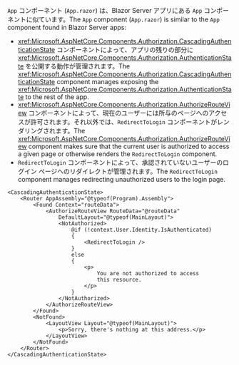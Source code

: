 <span data-ttu-id="7364a-101">`App` コンポーネント (`App.razor`) は、Blazor Server アプリにある `App` コンポーネントに似ています。</span><span class="sxs-lookup"><span data-stu-id="7364a-101">The `App` component (`App.razor`) is similar to the `App` component found in Blazor Server apps:</span></span>

* <span data-ttu-id="7364a-102"><xref:Microsoft.AspNetCore.Components.Authorization.CascadingAuthenticationState> コンポーネントによって、アプリの残りの部分に <xref:Microsoft.AspNetCore.Components.Authorization.AuthenticationState> を公開する動作が管理されます。</span><span class="sxs-lookup"><span data-stu-id="7364a-102">The <xref:Microsoft.AspNetCore.Components.Authorization.CascadingAuthenticationState> component manages exposing the <xref:Microsoft.AspNetCore.Components.Authorization.AuthenticationState> to the rest of the app.</span></span>
* <span data-ttu-id="7364a-103"><xref:Microsoft.AspNetCore.Components.Authorization.AuthorizeRouteView> コンポーネントによって、現在のユーザーには所与のページへのアクセスが許可されます。それ以外では、`RedirectToLogin` コンポーネントがレンダリングされます。</span><span class="sxs-lookup"><span data-stu-id="7364a-103">The <xref:Microsoft.AspNetCore.Components.Authorization.AuthorizeRouteView> component makes sure that the current user is authorized to access a given page or otherwise renders the `RedirectToLogin` component.</span></span>
* <span data-ttu-id="7364a-104">`RedirectToLogin` コンポーネントによって、承認されていないユーザーのログイン ページへのリダイレクトが管理されます。</span><span class="sxs-lookup"><span data-stu-id="7364a-104">The `RedirectToLogin` component manages redirecting unauthorized users to the login page.</span></span>

```razor
<CascadingAuthenticationState>
    <Router AppAssembly="@typeof(Program).Assembly">
        <Found Context="routeData">
            <AuthorizeRouteView RouteData="@routeData" 
                DefaultLayout="@typeof(MainLayout)">
                <NotAuthorized>
                    @if (!context.User.Identity.IsAuthenticated)
                    {
                        <RedirectToLogin />
                    }
                    else
                    {
                        <p>
                            You are not authorized to access 
                            this resource.
                        </p>
                    }
                </NotAuthorized>
            </AuthorizeRouteView>
        </Found>
        <NotFound>
            <LayoutView Layout="@typeof(MainLayout)">
                <p>Sorry, there's nothing at this address.</p>
            </LayoutView>
        </NotFound>
    </Router>
</CascadingAuthenticationState>
```
